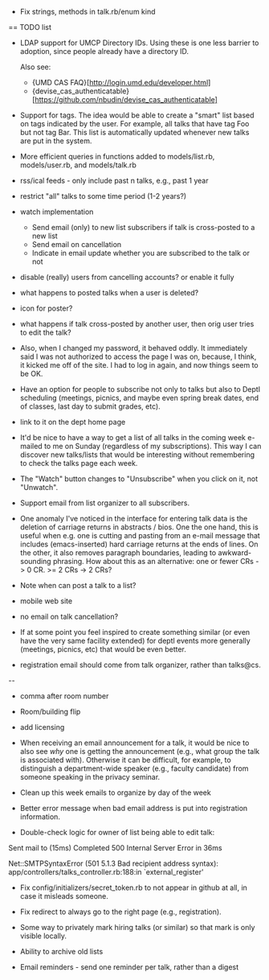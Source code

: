 * Fix strings, methods in talk.rb/enum kind

== TODO list

* LDAP support for UMCP Directory IDs.  Using these is one less
  barrier to adoption, since people already have a directory ID.

  Also see:

  * {UMD CAS FAQ}[http://login.umd.edu/developer.html]
  * {devise_cas_authenticatable}[https://github.com/nbudin/devise_cas_authenticatable]

* Support for tags.  The idea would be able to create a "smart" list
  based on tags indicated by the user.  For example, all talks that
  have tag Foo but not tag Bar.  This list is automatically updated
  whenever new talks are put in the system.

* More efficient queries in functions added to models/list.rb,
  models/user.rb, and models/talk.rb

* rss/ical feeds - only include past n talks, e.g., past 1 year

* restrict "all" talks to some time period (1-2 years?)

* watch implementation
  * Send email (only) to new list subscribers if talk is cross-posted to a new list
  * Send email on cancellation
  * Indicate in email update whether you are subscribed to the talk or not

* disable (really) users from cancelling accounts? or enable it fully

* what happens to posted talks when a user is deleted?

* icon for poster?

* what happens if talk cross-posted by another user, then orig user
  tries to edit the talk?

* Also, when I changed my password, it behaved oddly.  It immediately
  said I was not authorized to access the page I was on, because, I
  think, it kicked me off of the site.  I had to log in again, and now
  things seem to be OK.

* Have an option for people to subscribe not only to talks but also to
  Deptl scheduling (meetings, picnics, and maybe even spring break
  dates, end of classes, last day to submit grades, etc).

* link to it on the dept home page

* It'd be nice to have a way to get a list of all talks in the coming
  week e-mailed to me on Sunday (regardless of my subscriptions). This
  way I can discover new talks/lists that would be interesting without
  remembering to check the talks page each week.

* The "Watch" button changes to "Unsubscribe" when you click on it,
  not "Unwatch".

* Support email from list organizer to all subscribers.

* One anomaly I've noticed in the interface for entering talk data is
  the deletion of carriage returns in abstracts / bios.  One the one
  hand, this is useful when e.g. one is cutting and pasting from an
  e-mail message that includes (emacs-inserted) hard carriage returns
  at the ends of lines.  On the other, it also removes paragraph
  boundaries, leading to awkward-sounding phrasing.  How about this as
  an alternative: one or fewer CRs -> 0 CR.  >= 2 CRs -> 2 CRs?

* Note when can post a talk to a list?

* mobile web site

* no email on talk cancellation?

* If at some point you feel inspired to create something similar (or
  even have the very same facility extended) for deptl events more
  generally (meetings, picnics, etc) that would be even better.

* registration email should come from talk organizer, rather than talks@cs.

--

* comma after room number

* Room/building flip

* add licensing

* When receiving an email announcement for a talk, it would be nice to
  also see *why* one is getting the announcement (e.g., what group the
  talk is associated with). Otherwise it can be difficult, for
  example, to distinguish a department-wide speaker (e.g., faculty
  candidate) from someone speaking in the privacy seminar.

* Clean up this week emails to organize by day of the week

* Better error message when bad email address is put into registration information.

* Double-check logic for owner of list being able to edit talk:

Sent mail to  (15ms)
Completed 500 Internal Server Error in 36ms

Net::SMTPSyntaxError (501 5.1.3 Bad recipient address syntax):
  app/controllers/talks_controller.rb:188:in `external_register'

* Fix config/initializers/secret_token.rb to not appear in github at
  all, in case it misleads someone.

* Fix redirect to always go to the right page (e.g., registration).

* Some way to privately mark hiring talks (or similar) so that mark is
  only visible locally.

* Ability to archive old lists

* Email reminders - send one reminder per talk, rather than a digest
